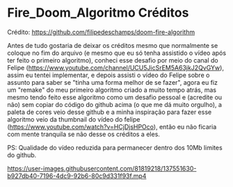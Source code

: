 # Fire_Doom_Algoritmo Créditos

Crédito: https://github.com/filipedeschamps/doom-fire-algorithm

  Antes de tudo gostaria de deixar os créditos mesmo que normalmente se coloque no fim do arquivo (e mesmo que eu só tenha assistido o vídeo após ter feito o primeiro algoritmo), conheci esse desafio por meio do canal do Felipe (https://www.youtube.com/channel/UCU5JicSrEM5A63jkJ2QvGYw), assim eu tentei implementar, e depois assisti o vídeo do Felipe sobre o assunto para saber se "tinha uma forma melhor de se fazer", agora eu fiz um "remake" do meu primeiro algoritmo criado a muito tempo atrás, mas mesmo tendo feito esse algoritmo como um desafio pessoal e (acredite ou não) sem copiar do código do github acima (o que me dá muito orgulho), a paleta de cores veio desse github e a minha inspiração para fazer esse algoritmo veio da thumbnail do vídeo do felipe (https://www.youtube.com/watch?v=HCjDjsHPOco), então eu não ficaria com mente tranquila se não desse os créditos a eles.
  

PS: Qualidade do vídeo reduzida para permanecer dentro dos 10Mb limites do github.

https://user-images.githubusercontent.com/81819218/137551630-b927db40-7196-4dc9-92b6-80c9d331f93f.mp4
